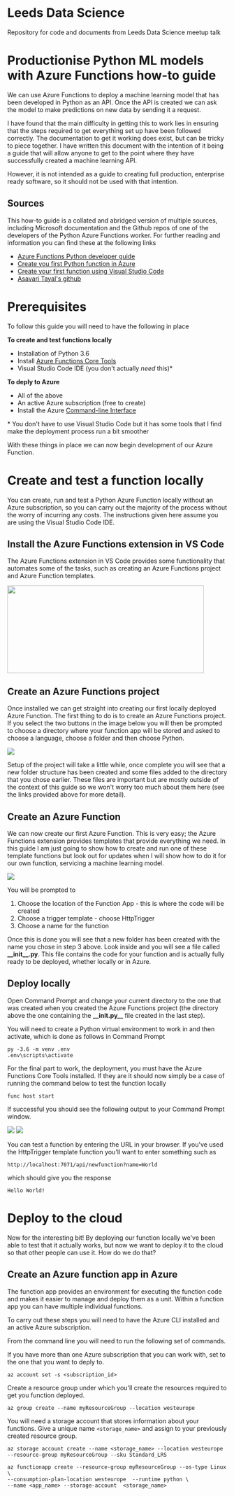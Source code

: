 # Leeds Data Science
Repository for code and documents from Leeds Data Science meetup talk

# Productionise Python ML models with Azure Functions how-to guide

We can use Azure Functions to deploy a machine learning model that has been developed in Python as an API. Once the API is created we can ask the model to make predictions on new data by sending it a request.

I have found that the main difficulty in getting this to work lies in ensuring that the steps required to get everything set up have been followed correctly. The documentation to get it working does exist, but can be tricky to piece together. I have written this document with the intention of it being a guide that will allow anyone to get to the point where they have successfully created a machine learning API.

However, it is not intended as a guide to creating full production, enterprise ready software, so it should not be used with that intention.

## Sources

This how-to guide is a collated and abridged version of multiple sources, including Microsoft documentation and the Github repos of one of the developers of the Python Azure Functions worker. For further reading and information you can find these at the following links

- [Azure Functions Python developer guide](https://docs.microsoft.com/en-us/azure/azure-functions/functions-reference-python)
- [Create you first Python function in Azure](https://docs.microsoft.com/en-us/azure/azure-functions/functions-create-first-function-python#create-a-function)
- [Create your first function using Visual Studio Code](https://docs.microsoft.com/en-us/azure/azure-functions/functions-create-first-function-vs-code)
- [Asavari Tayal's github](https://github.com/asavaritayal?utf8=%E2%9C%93&tab=repositories&q=&type=&language=python)

# Prerequisites

To follow this guide you will need to have the following in place

**To create and test functions locally**
- Installation of Python 3.6
- Install [Azure Functions Core Tools](https://docs.microsoft.com/en-us/azure/azure-functions/functions-run-local#v2)
- Visual Studio Code IDE (you don't actually *need* this)*

**To deply to Azure**
- All of the above
- An active Azure subscription (free to create)
- Install the Azure [Command-line Interface](https://docs.microsoft.com/en-us/cli/azure/install-azure-cli?view=azure-cli-latest)

\* You don't have to use Visual Studio Code but it has some tools that I find make the deployment process run a bit smoother

With these things in place we can now begin development of our Azure Function.

# Create and test a function locally

You can create, run and test a Python Azure Function locally without an Azure subscription, so you can carry out the majority of the process without the worry of incurring any costs. The instructions given here assume you are using the Visual Studio Code IDE.

## Install the Azure Functions extension in VS Code

The Azure Functions extension in VS Code provides some functionality that automates some of the tasks, such as creating an Azure Functions project and Azure Function templates.

<img src="https://github.com/AndBooth/leeds-ds-meetup/blob/master/Misc/Images/azurefunctionsextension.PNG" width="450" height="200">

## Create an Azure Functions project

Once installed we can get straight into creating our first locally deployed Azure Function. The first thing to do is to create an Azure Functions project. If you select the two buttons in the image below you will then be prompted to choose a directory where your function app will be stored and asked to choose a language, choose a folder and then choose Python.

<img src="https://github.com/AndBooth/leeds-ds-meetup/blob/master/Misc/Images/setupazfun.PNG">

Setup of the project will take a little while, once complete you will see that a new folder structure has been created and some files added to the directory that you chose earlier. These files are important but are mostly outside of the context of this guide so we won't worry too much about them here (see the links provided above for more detail).

## Create an Azure Function

We can now create our first Azure Function. This is very easy; the Azure Functions extension provides templates that provide everything we need. In this guide I am just going to show how to create and run one of these template functions but look out for updates when I will show how to do it for our own function, servicing a machine learning model.

<img src="https://github.com/AndBooth/leeds-ds-meetup/blob/master/Misc/Images/createazfun.PNG">

You will be prompted to
1. Choose the location of the Function App - this is where the code will be created
2. Choose a trigger template - choose HttpTrigger
3. Choose a name for the function

Once this is done you will see that a new folder has been created with the name you chose in step 3 above. Look inside and you will see a file called **\_\_init\_\_.py**. This file contains the code for your function and is actually fully ready to be deployed, whether locally or in Azure.

## Deploy locally

Open Command Prompt and change your current directory to the one that was created when you created the Azure Functions project (the directory above the one containing the **\_\_init.py\_\_** file created in the last step).

You will need to create a Python virtual environment to work in and then activate, which is done as follows in Command Prompt

```
py -3.6 -m venv .env
.env\scripts\activate
```

For the final part to work, the deployment, you must have the Azure Functions Core Tools installed. If they are it should now simply be a case of running the command below to test the function locally

```
func host start
```

If successful you should see the following output to your Command Prompt window.

<img src="https://github.com/AndBooth/leeds-ds-meetup/blob/master/Misc/Images/azfunslocal1.PNG">

<img src="https://github.com/AndBooth/leeds-ds-meetup/blob/master/Misc/Images/azfunslocal2.PNG">

You can test a function by entering the URL in your browser. If you've used the HttpTrigger template function you'll want to enter something such as 

```
http://localhost:7071/api/newfunction?name=World
```
which should give you the response
```
Hello World!
```

# Deploy to the cloud

Now for the interesting bit! By deploying our function locally we've been able to test that it actually works, but now we want to deploy it to the cloud so that other people can use it. How do we do that?

## Create an Azure function app in Azure

The function app provides an environment for executing the function code and makes it easier to manage and deploy them as a unit. Within a function app you can have multiple individual functions.

To carry out these steps you will need to have the Azure CLI installed and an active Azure subscription. 

From the command line you will need to run the following set of commands.

If you have more than one Azure subscription that you can work with, set to the one that you want to deply to.

```
az account set -s <subscription_id>
```
Create a resource group under which you'll create the resources required to get you function deployed.
```
az group create --name myResourceGroup --location westeurope
```
You will need a storage account that stores information about your functions. Give a unique name `<storage_name>` and assign to your previously created resource group.
```
az storage account create --name <storage_name> --location westeurope --resource-group myResourceGroup --sku Standard_LRS
```

```
az functionapp create --resource-group myResourceGroup --os-type Linux \
--consumption-plan-location westeurope  --runtime python \
--name <app_name> --storage-account  <storage_name>
```


